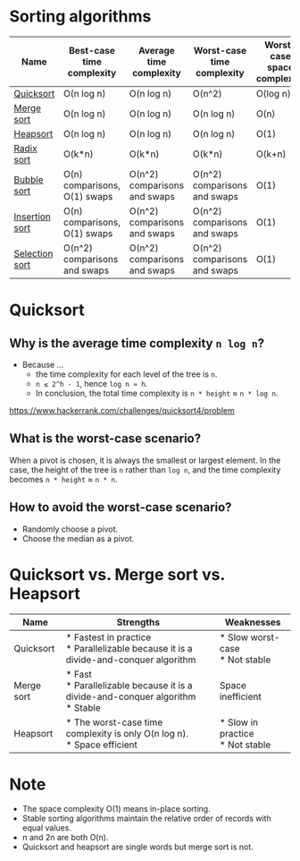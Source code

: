 # Sorting algorithms
Name|Best-case time complexity|Average time complexity|Worst-case time complexity|Worst-case space complexity|Stable?
--|--|--|--|--|--
[Quicksort](https://en.wikipedia.org/wiki/Quicksort)|O(n log n)|O(n log n)|O(n^2)|O(log n)|No
[Merge sort](https://en.wikipedia.org/wiki/Mergesort)|O(n log n)|O(n log n)|O(n log n)|O(n)|Yes
[Heapsort](https://en.wikipedia.org/wiki/Heapsort)|O(n log n)|O(n log n)|O(n log n)|O(1)|No
[Radix sort](https://en.wikipedia.org/wiki/Radix_sort)|O(k*n)|O(k*n)|O(k*n)|O(k+n)|Yes
[Bubble sort](https://en.wikipedia.org/wiki/Bubble_sort)|O(n) comparisons, O(1) swaps|O(n^2) comparisons and swaps|O(n^2) comparisons and swaps|O(1)|Yes
[Insertion sort](https://en.wikipedia.org/wiki/Insertion_sort)|O(n) comparisons, O(1) swaps|O(n^2) comparisons and swaps|O(n^2) comparisons and swaps|O(1)|Yes
[Selection sort](https://en.wikipedia.org/wiki/Selection_sort)|O(n^2) comparisons and swaps|O(n^2) comparisons and swaps|O(n^2) comparisons and swaps|O(1)|No

# Quicksort
## Why is the average time complexity `n log n`?
* Because ...
  * the time complexity for each level of the tree is `n`.
  * `n ≤ 2^h - 1`, hence `log n ≈ h`.
  * In conclusion, the total time complexity is `n * height` ≈ `n * log n`.

https://www.hackerrank.com/challenges/quicksort4/problem

## What is the worst-case scenario?
When a pivot is chosen, it is always the smallest or largest element. In the case, the height of the tree is `n` rather than `log n`, and the time complexity becomes `n * height` ≈ `n * n`.

## How to avoid the worst-case scenario?
* Randomly choose a pivot.
* Choose the median as a pivot.

# Quicksort vs. Merge sort vs. Heapsort
Name|Strengths|Weaknesses
---|---|---
Quicksort|* Fastest in practice<br>* Parallelizable because it is a divide-and-conquer algorithm|* Slow worst-case<br>* Not stable
Merge sort|* Fast<br>* Parallelizable because it is a divide-and-conquer algorithm<br>* Stable|Space inefficient
Heapsort|* The worst-case time complexity is only O(n log n).<br> * Space efficient|* Slow in practice<br>* Not stable

# Note
* The space complexity O(1) means in-place sorting.
* Stable sorting algorithms maintain the relative order of records with equal values.
* n and 2n are both O(n).
* Quicksort and heapsort are single words but merge sort is not.
